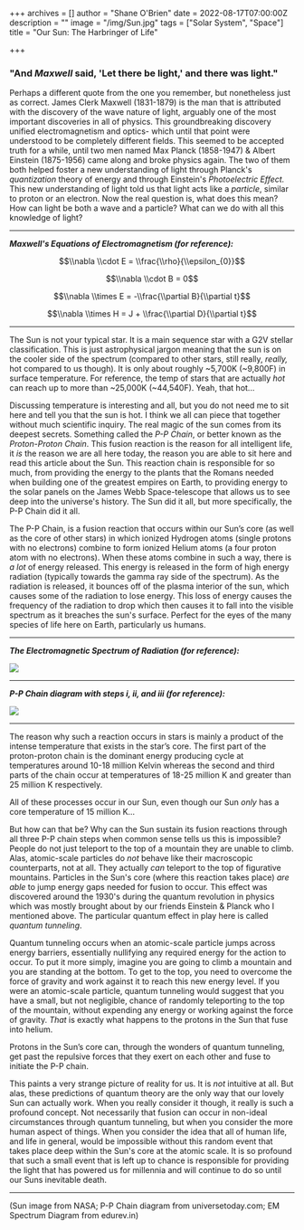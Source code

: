 +++
archives = []
author = "Shane O'Brien"
date = 2022-08-17T07:00:00Z
description = ""
image = "/img/Sun.jpg"
tags = ["Solar System", "Space"]
title = "Our Sun: The Harbringer of Life"

+++
### "And _Maxwell_ said, 'Let there be light,' and there was light."

Perhaps a different quote from the one you remember, but nonetheless just as correct. James Clerk Maxwell (1831-1879) is the man that is attributed with the discovery of the wave nature of light, arguably one of the most important discoveries in all of physics. This groundbreaking discovery unified electromagnetism and optics- which until that point were understood to be completely different fields. This seemed to be accepted truth for a while, until two men named Max Planck (1858-1947) & Albert Einstein (1875-1956) came along and broke physics again. The two of them both helped foster a new understanding of light through Planck's _quantization_ theory of energy and through Einstein's _Photoelectric Effect._ This new understanding of light told us that light acts like a _particle_, similar to proton or an electron. Now the real question is, what does this mean? How can light be both a wave and a particle? What can we do with all this knowledge of light?

***

**_Maxwell's Equations of Electromagnetism (for reference):_**

$$\\nabla \\cdot E = \\frac{\\rho}{\\epsilon_{0}}$$

$$\\nabla \\cdot B = 0$$

$$\\nabla \\times E = -\\frac{\\partial B}{\\partial t}$$

$$\\nabla \\times H = J + \\frac{\\partial D}{\\partial t}$$

***

The Sun is not your typical star. It is a main sequence star with a G2V stellar classification. This is just astrophysical jargon meaning that the sun is on the cooler side of the spectrum (compared to other stars, still really, _really,_ hot compared to us though). It is only about roughly \~5,700K (\~9,800F) in surface temperature. For reference, the temp of stars that are actually _hot_ can reach up to more than \~25,000K (\~44,540F). Yeah, that hot...

Discussing temperature is interesting and all, but you do not need me to sit here and tell you that the sun is hot. I think we all can piece that together without much scientific inquiry. The real magic of the sun comes from its deepest secrets. Something called the _P-P Chain_, or better known as the _Proton-Proton Chain_. This fusion reaction is the reason for all intelligent life, it _is_ the reason we are all here today, the reason you are able to sit here and read this article about the Sun. This reaction chain is responsible for so much, from providing the energy to the plants that the Romans needed when building one of the greatest empires on Earth, to providing energy to the solar panels on the James Webb Space-telescope that allows us to see deep into the universe's history. The Sun did it all, but more specifically, the P-P Chain did it all.

The P-P Chain, is a fusion reaction that occurs within our Sun’s core (as well as the core of other stars) in which ionized Hydrogen atoms (single protons with no electrons) combine to form ionized Helium atoms (a four proton atom with no electrons). When these atoms combine in such a way, there is _a lot_ of energy released. This energy is released in the form of high energy radiation (typically towards the gamma ray side of the spectrum). As the radiation is released, it bounces off of the plasma interior of the sun, which causes some of the radiation to lose energy. This loss of energy causes the frequency of the radiation to drop which then causes it to fall into the visible spectrum as it breaches the sun's surface. Perfect for the eyes of the many species of life here on Earth, particularly us humans.

***

**_The Electromagnetic Spectrum of Radiation (for reference):_**

![](/img/spectrum.jpg)

***

**_P-P Chain diagram with steps i, ii, and iii (for reference):_**

![](/img/protonprotonchain.jpg)

***

The reason why such a reaction occurs in stars is mainly a product of the intense temperature that exists in the star’s core. The first part of the proton-proton chain is the dominant energy producing cycle at temperatures around 10-18 million Kelvin whereas the second and third parts of the chain occur at temperatures of 18-25 million K and greater than 25 million K respectively.

All of these processes occur in our Sun, even though our Sun _only_ has a core temperature of 15 million K...

But how can that be? Why can the Sun sustain its fusion reactions through all three P-P chain steps when common sense tells us this is impossible? People do not just teleport to the top of a mountain they are unable to climb. Alas, atomic-scale particles do _not_ behave like their macroscopic counterparts, not at all. They actually _can_ teleport to the top of figurative mountains. Particles in the Sun's core (where this reaction takes place) _are able_ to jump energy gaps needed for fusion to occur. This effect was discovered around the 1930's during the quantum revolution in physics which was mostly brought about by our friends Einstein & Planck who I mentioned above. The particular quantum effect in play here is called _quantum tunneling_.

Quantum tunneling occurs when an atomic-scale particle jumps across energy barriers, essentially nullifying any required energy for the action to occur. To put it more simply, imagine you are going to climb a mountain and you are standing at the bottom. To get to the top, you need to overcome the force of gravity and work against it to reach this new energy level. If you were an atomic-scale particle, quantum tunneling would suggest that you have a small, but not negligible, chance of randomly teleporting to the top of the mountain, without expending any energy or working against the force of gravity. _That_ is exactly what happens to the protons in the Sun that fuse into helium.

Protons in the Sun’s core can, through the wonders of quantum tunneling, get past the repulsive forces that they exert on each other and fuse to initiate the P-P chain.

This paints a very strange picture of reality for us. It is _not_ intuitive at all. But alas, these predictions of quantum theory are the only way that our lovely Sun can actually work. When you really consider it though, it really is such a profound concept. Not necessarily that fusion can occur in non-ideal circumstances through quantum tunneling, but when you consider the more human aspect of things. When you consider the idea that all of human life, and life in general, would be impossible without this random event that takes place deep within the Sun's core at the atomic scale. It is so profound that such a small event that is left up to chance is responsible for providing the light that has powered us for millennia and will continue to do so until our Suns inevitable death.

***

(Sun image from NASA; P-P Chain diagram from universetoday.com; EM Spectrum Diagram from edurev.in)